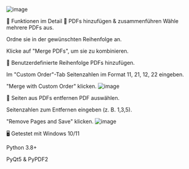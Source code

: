![image](https://github.com/user-attachments/assets/3d2c19aa-22da-4e94-9387-4ab85d464e27)

🚀 Funktionen im Detail
🔹 PDFs hinzufügen & zusammenführen
Wähle mehrere PDFs aus.

Ordne sie in der gewünschten Reihenfolge an.

Klicke auf "Merge PDFs", um sie zu kombinieren.

🔹 Benutzerdefinierte Reihenfolge
PDFs hinzufügen.

Im "Custom Order"-Tab Seitenzahlen im Format 11, 21, 12, 22 eingeben.

"Merge with Custom Order" klicken.
![image](https://github.com/user-attachments/assets/f57a30d7-89a5-4902-bded-d26c5f72e8f3)

🔹 Seiten aus PDFs entfernen
PDF auswählen.

Seitenzahlen zum Entfernen eingeben (z. B. 1,3,5).

"Remove Pages and Save" klicken.
![image](https://github.com/user-attachments/assets/6fdbf599-437b-49c3-8955-439ae92f8f09)

🖥 Getestet mit
Windows 10/11

Python 3.8+

PyQt5 & PyPDF2
